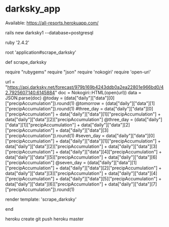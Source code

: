 # darksky_app

Available: https://all-resorts.herokuapp.com/


rails new darksky1 --database=postgresql

ruby '2.4.2'

root 'application#scrape_darksky'


def scrape_darksky

require "rubygems"
require "json"
require 'nokogiri'
require 'open-uri'


url = "https://api.darksky.net/forecast/979b169b4243ddb0a2ea22801e966bd0/42.7925607,140.6145884"
doc = Nokogiri::HTML(open(url))
data = JSON.parse(doc)
@today = (data["daily"]["data"][0]["precipAccumulation"]).round(1)
@tomorrow = (data["daily"]["data"][1]["precipAccumulation"]).round(1)
#three_day = data["daily"]["data"][0]["precipAccumulation"] + data["daily"]["data"][1]["precipAccumulation"] + data["daily"]["data"][2]["precipAccumulation"] 
@three_day = (data["daily"]["data"][1]["precipAccumulation"] + data["daily"]["data"][2]["precipAccumulation"] + data["daily"]["data"][3]["precipAccumulation"]).round(1) 
#seven_day = data["daily"]["data"][0]["precipAccumulation"] + data["daily"]["data"][1]["precipAccumulation"] + data["daily"]["data"][2]["precipAccumulation"] + data["daily"]["data"][3]["precipAccumulation"] + data["daily"]["data"][4]["precipAccumulation"] + data["daily"]["data"][5]["precipAccumulation"] + data["daily"]["data"][6]["precipAccumulation"]
@seven_day = (data["daily"]["data"][1]["precipAccumulation"] + data["daily"]["data"][2]["precipAccumulation"] + data["daily"]["data"][3]["precipAccumulation"] + data["daily"]["data"][4]["precipAccumulation"] + data["daily"]["data"][5]["precipAccumulation"] + data["daily"]["data"][6]["precipAccumulation"] + data["daily"]["data"][7]["precipAccumulation"]).round(1)

render template: 'scrape_darksky'

end

<git repo>

heroku create
git push heroku master








